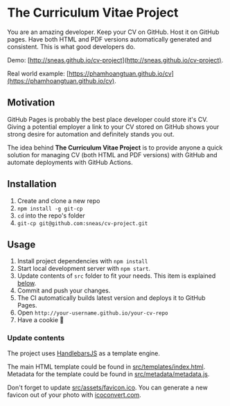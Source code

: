 # The Curriculum Vitae Project

You are an amazing developer. Keep your CV on GitHub. Host it on GitHub pages. Have both HTML and PDF versions automatically generated and consistent. This is what good developers do.

Demo: [http://sneas.github.io/cv-project](http://sneas.github.io/cv-project).

Real world example: [https://phamhoangtuan.github.io/cv](https://phamhoangtuan.github.io/cv).

## Motivation

GitHub Pages is probably the best place developer could store it's CV. Giving a potential employer a link to your CV stored on GitHub shows your strong desire for automation and definitely stands you out.

The idea behind **The Curriculum Vitae Project** is to provide anyone a quick solution for managing CV (both HTML and PDF versions) with GitHub and automate deployments with GitHub Actions.

## Installation

1. Create and clone a new repo
1. `npm install -g git-cp`
1. `cd` into the repo's folder
1. `git-cp git@github.com:sneas/cv-project.git` 

## Usage

1. Install project dependencies with `npm install`
1. Start local development server with `npm start`.
1. Update contents of `src` folder to fit your needs. This item is explained [below](#update-contents).
1. Commit and push your changes.
1. The CI automatically builds latest version and deploys it to GitHub Pages.
1. Open `http://your-username.github.io/your-cv-repo`
1. Have a cookie 🍪

### Update contents

The project uses [HandlebarsJS](https://github.com/wycats/handlebars.js/) as a template engine.

The main HTML template could be found in [src/templates/index.html](src/templates/index.html). Metadata for the template could be found in [src/metadata/metadata.js](src/metadata/metadata.js).

Don't forget to update [src/assets/favicon.ico](src/assets/favicon.ico). You can generate a new favicon out of your photo with [icoconvert.com](http://icoconvert.com/).
